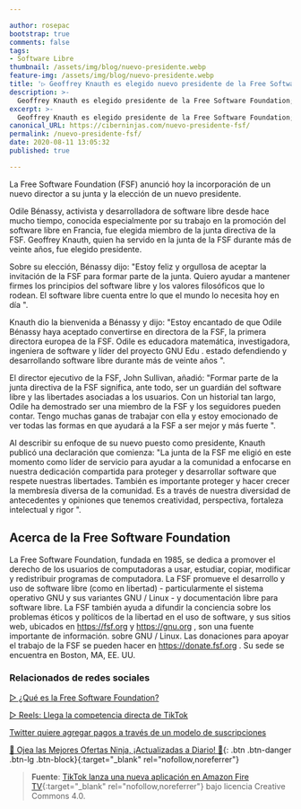 ```yaml
---

author: rosepac
bootstrap: true
comments: false
tags:
- Software Libre
thumbnail: /assets/img/blog/nuevo-presidente.webp
feature-img: /assets/img/blog/nuevo-presidente.webp
title: '▷ Geoffrey Knauth es elegido nuevo presidente de la Free Software Foundation'
description: >-
  Geoffrey Knauth es elegido presidente de la Free Software Foundation; Odile Bénassy se une a la junta - Free Software Foundation - trabajando juntos por el software libre
excerpt: >-
  Geoffrey Knauth es elegido presidente de la Free Software Foundation; Odile Bénassy se une a la junta - Free Software Foundation - trabajando juntos por el software libre
canonical_URL: https://ciberninjas.com/nuevo-presidente-fsf/
permalink: /nuevo-presidente-fsf/
date: 2020-08-11 13:05:32
published: true

---
```


La Free Software Foundation (FSF) anunció hoy la incorporación de un nuevo director a su junta y la elección de un nuevo presidente.

Odile Bénassy, ​​activista y desarrolladora de software libre desde hace mucho tiempo, conocida especialmente por su trabajo en la promoción del software libre en Francia, fue elegida miembro de la junta directiva de la FSF. Geoffrey Knauth, quien ha servido en la junta de la FSF durante más de veinte años, fue elegido presidente.

Sobre su elección, Bénassy dijo: "Estoy feliz y orgullosa de aceptar la invitación de la FSF para formar parte de la junta. Quiero ayudar a mantener firmes los principios del software libre y los valores filosóficos que lo rodean. El software libre cuenta entre lo que el mundo lo necesita hoy en día ".

Knauth dio la bienvenida a Bénassy y dijo: "Estoy encantado de que Odile Bénassy haya aceptado convertirse en directora de la FSF, la primera directora europea de la FSF. Odile es educadora matemática, investigadora, ingeniera de software y líder del proyecto GNU Edu . estado defendiendo y desarrollando software libre durante más de veinte años ".

El director ejecutivo de la FSF, John Sullivan, añadió: "Formar parte de la junta directiva de la FSF significa, ante todo, ser un guardián del software libre y las libertades asociadas a los usuarios. Con un historial tan largo, Odile ha demostrado ser una miembro de la FSF y los seguidores pueden contar. Tengo muchas ganas de trabajar con ella y estoy emocionado de ver todas las formas en que ayudará a la FSF a ser mejor y más fuerte ".

Al describir su enfoque de su nuevo puesto como presidente, Knauth publicó una declaración que comienza: "La junta de la FSF me eligió en este momento como líder de servicio para ayudar a la comunidad a enfocarse en nuestra dedicación compartida para proteger y desarrollar software que respete nuestras libertades. También es importante proteger y hacer crecer la membresía diversa de la comunidad. Es a través de nuestra diversidad de antecedentes y opiniones que tenemos creatividad, perspectiva, fortaleza intelectual y rigor ".

## **Acerca de la Free Software Foundation**

La Free Software Foundation, fundada en 1985, se dedica a promover el derecho de los usuarios de computadoras a usar, estudiar, copiar, modificar y redistribuir programas de computadora. La FSF promueve el desarrollo y uso de software libre (como en libertad) - particularmente el sistema operativo GNU y sus variantes GNU / Linux - y documentación libre para software libre. La FSF también ayuda a difundir la conciencia sobre los problemas éticos y políticos de la libertad en el uso de software, y sus sitios web, ubicados en https://fsf.org y https://gnu.org , son una fuente importante de información. sobre GNU / Linux. Las donaciones para apoyar el trabajo de la FSF se pueden hacer en https://donate.fsf.org . Su sede se encuentra en Boston, MA, EE. UU.

### **Relacionados de redes sociales**

[▷ ¿Qué es la Free Software Foundation?](https://ciberninjas.com/que-es-free-software-foundation/)

[▷ Reels: Llega la competencia directa de TikTok](https://ciberninjas.com/reels-instagram/)

[Twitter quiere agregar pagos a través de un modelo de suscripciones](https://ciberninjas.com/twitter-quiere-agregar-suscripciones/)

[🎁 Ojea las Mejores Ofertas Ninja, ¡Actualizadas a Diario! 🛒](https://www.amazon.es/shop/cibercursos){: .btn .btn-danger .btn-lg .btn-block}{:target="_blank" rel="nofollow,noreferrer"}

> **Fuente**: [TikTok lanza una nueva aplicación en Amazon Fire TV](https://www.theverge.com/2020/8/6/21357300/tiktok-amazon-fire-tv-app-launch-free-tv-mobile){:target="_blank" rel="nofollow,noreferrer"} bajo licencia Creative Commons 4.0.